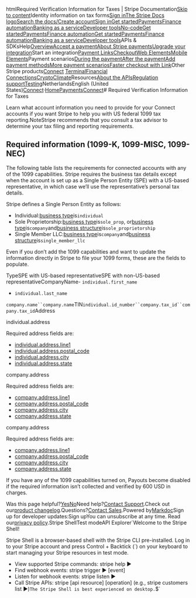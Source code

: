 htmlRequired Verification Information for Taxes | Stripe Documentation[Skip to content](#main-content)Identity information on tax forms[Sign in](https://dashboard.stripe.com/login?redirect=https%3A%2F%2Fdocs.stripe.com%2Fconnect%2Frequired-verification-information-taxes)[The Stripe Docs logo](/)[Search the docs/](#)[Create account](https://dashboard.stripe.com/register/connect)[Sign in](https://dashboard.stripe.com/login?redirect=https%3A%2F%2Fdocs.stripe.com%2Fconnect%2Frequired-verification-information-taxes)[Get started](/get-started)[Payments](/payments)[Finance automation](/finance-automation)[Banking as a service](/financial-services)[Developer tools](/development)[No-code](/no-code)[Get started](/get-started)[Payments](/payments)[Finance automation](/finance-automation)[](#)[Get started](/get-started)[Payments](/payments)[Finance automation](/finance-automation)[Banking as a service](/financial-services)[Developer tools](/development)[](#)APIs & SDKsHelp[Overview](/docs/payments)[Accept a payment](#)[About Stripe payments](#)[Upgrade your integration](/docs/payments/upgrades)Start an integration[Payment Links](#)[Checkout](#)[Web Elements](#)[Mobile Elements](#)Payment scenarios[During the payment](#)[After the payment](#)[Add payment methods](#)[More payment scenarios](#)[Faster checkout with Link](#)Other Stripe products[Connect](#)
[Terminal](#)[Financial Connections](#)[Crypto](#)[Climate](#)Resources[About the APIs](#)[Regulation support](#)[Testing](/docs/testing)NetherlandsEnglish (United States)[](#)[](#)[Connect](/connect)·[Home](/docs)[Payments](/docs/payments)[Connect](/docs/connect)# Required Verification Information for Taxes

Learn what account information you need to provide for your Connect accounts if you want Stripe to help you with US federal 1099 tax reporting.NoteStripe recommends that you consult a tax advisor to determine your tax filing and reporting requirements.

## Required information (1099-K, 1099-MISC, 1099-NEC)

The following table lists the requirements for connected accounts with any of the 1099 capabilities. Stripe requires the business tax details except when the account is set up as a Single Person Entity (SPE) with a US-based representative, in which case we’ll use the representative’s personal tax details.

Stripe defines a Single Person Entity as follows:

- Individual:[business type](/api/accounts/object#account_object-business_type)is`individual`
- Sole Proprietorship:[business type](/api/accounts/object#account_object-business_type)is`sole_prop`, or[business type](/api/accounts/object#account_object-business_type)is`company`and[business structure](/api/accounts/create#create_account-company-structure)is`sole_proprietorship`
- Single Member LLC:[business type](/api/accounts/object#account_object-business_type)is`company`and[business structure](/api/accounts/create#create_account-company-structure)is`single_member_llc`

Even if you don’t add the 1099 capabilities and want to update the information directly in Stripe to file your 1099 forms, these are the fields to populate.

TypeSPE with US-based representativeSPE with non-US-based representativeCompanyName- `individual.first_name`
- `individual.last_name`

`company.name``company.name`TIN`individual.id_number``company.tax_id``company.tax_id`Address

individual.address

Required address fields are:

- [individual.address.line1](/api/accounts/update#update_account-individual-address-line1)
- [individual.address.postal_code](/api/accounts/update#update_account-individual-address-postal_code)
- [individual.address.city](/api/accounts/update#update_account-individual-address-city)
- [individual.address.state](/api/accounts/update#update_account-individual-address-state)

company.address

Required address fields are:

- [company.address.line1](/api/accounts/update#update_account-company-address-line1)
- [company.address.postal_code](/api/accounts/update#update_account-company-address-postal_code)
- [company.address.city](/api/accounts/update#update_account-company-address-city)
- [company.address.state](/api/accounts/update#update_account-company-address-state)

company.address

Required address fields are:

- [company.address.line1](/api/accounts/update#update_account-company-address-line1)
- [company.address.postal_code](/api/accounts/update#update_account-company-address-postal_code)
- [company.address.city](/api/accounts/update#update_account-company-address-city)
- [company.address.state](/api/accounts/update#update_account-company-address-state)

If you have any of the 1099 capabilities turned on, Payouts become disabled if the required information isn’t collected and verified by 600 USD in charges.

Was this page helpful?[Yes](#)[No](#)Need help?[Contact Support](https://support.stripe.com/).Check out our[product changelog](https://stripe.com/blog/changelog).Questions?[Contact Sales](https://stripe.com/contact/sales).Powered by[Markdoc](https://markdoc.dev)Sign up for developer updates:Sign upYou can unsubscribe at any time. Read our[privacy policy](https://stripe.com/privacy).Stripe ShellTest modeAPI Explorer[](https://stripe.com/docs/stripe-cli#install)`Welcome to the Stripe Shell!

Stripe Shell is a browser-based shell with the Stripe CLI pre-installed. Log in to your
Stripe account and press Control + Backtick (`) on your keyboard to start managing your Stripe
resources in test mode.

- View supported Stripe commands: stripe help ▶️
- Find webhook events: stripe trigger ▶️ [event]
- Listen for webhook events: stripe listen ▶
- Call Stripe APIs: stripe [api resource] [operation] (e.g., stripe customers list ▶️)`The Stripe Shell is best experienced on desktop.`$`